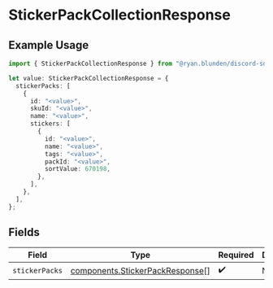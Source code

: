 # StickerPackCollectionResponse

## Example Usage

```typescript
import { StickerPackCollectionResponse } from "@ryan.blunden/discord-sdk/models/components";

let value: StickerPackCollectionResponse = {
  stickerPacks: [
    {
      id: "<value>",
      skuId: "<value>",
      name: "<value>",
      stickers: [
        {
          id: "<value>",
          name: "<value>",
          tags: "<value>",
          packId: "<value>",
          sortValue: 670198,
        },
      ],
    },
  ],
};
```

## Fields

| Field                                                                              | Type                                                                               | Required                                                                           | Description                                                                        |
| ---------------------------------------------------------------------------------- | ---------------------------------------------------------------------------------- | ---------------------------------------------------------------------------------- | ---------------------------------------------------------------------------------- |
| `stickerPacks`                                                                     | [components.StickerPackResponse](../../models/components/stickerpackresponse.md)[] | :heavy_check_mark:                                                                 | N/A                                                                                |